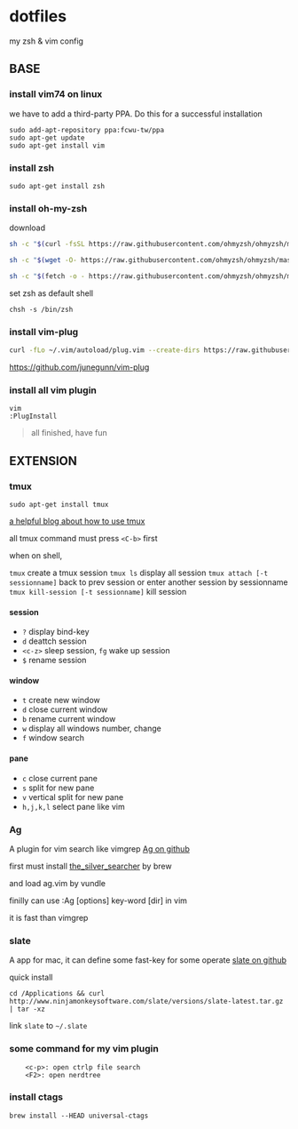dotfiles
========

my zsh &amp; vim config

## BASE

### install vim74 on linux

we have to add a third-party PPA. Do this for a successful installation

    sudo add-apt-repository ppa:fcwu-tw/ppa
    sudo apt-get update
    sudo apt-get install vim

### install zsh

    sudo apt-get install zsh

### install oh-my-zsh

download

```sh
sh -c "$(curl -fsSL https://raw.githubusercontent.com/ohmyzsh/ohmyzsh/master/tools/install.sh)"

sh -c "$(wget -O- https://raw.githubusercontent.com/ohmyzsh/ohmyzsh/master/tools/install.sh)"

sh -c "$(fetch -o - https://raw.githubusercontent.com/ohmyzsh/ohmyzsh/master/tools/install.sh)"
```


set zsh as default shell

    chsh -s /bin/zsh

### install vim-plug

```sh
curl -fLo ~/.vim/autoload/plug.vim --create-dirs https://raw.githubusercontent.com/junegunn/vim-plug/master/plug.vim
```

https://github.com/junegunn/vim-plug

### install all vim plugin

    vim
    :PlugInstall

> all finished, have fun

## EXTENSION

### tmux

    sudo apt-get install tmux
    
[a helpful blog about how to use tmux](http://foocoder.com/blog/zhong-duan-huan-jing-zhi-tmux.html/)

all tmux command must press `<C-b>` first

when on shell, 

`tmux` create a tmux session
`tmux ls` display all session
`tmux attach [-t sessionname]` back to prev session or enter another session by sessionname
`tmux kill-session [-t sessionname]` kill session

#### session

* `?` display bind-key
* `d` deattch session
* `<c-z>` sleep session, `fg` wake up session
* `$` rename session

#### window

* `t` create new window
* `d` close current window
* `b` rename current window
* `w` display all windows number, change
* `f` window search

#### pane
* `c` close current pane
* `s` split for new pane
* `v` vertical split for new pane
* `h,j,k,l` select pane like vim

### Ag
A plugin for vim search like vimgrep [Ag on github](https://github.com/rking/ag.vim)

first must install [the_silver_searcher](https://github.com/ggreer/the_silver_searcher) by brew

and load ag.vim by vundle

finilly can use :Ag [options] key-word [dir] in vim

it is fast than vimgrep

### slate

A app for mac, it can define some fast-key for some operate [slate on github](https://github.com/jigish/slate)

quick install
```
cd /Applications && curl http://www.ninjamonkeysoftware.com/slate/versions/slate-latest.tar.gz | tar -xz
```

link `slate` to `~/.slate`

### some command for my vim plugin
```    
    <c-p>: open ctrlp file search
    <F2>: open nerdtree 
```

### install ctags
```
brew install --HEAD universal-ctags
```
